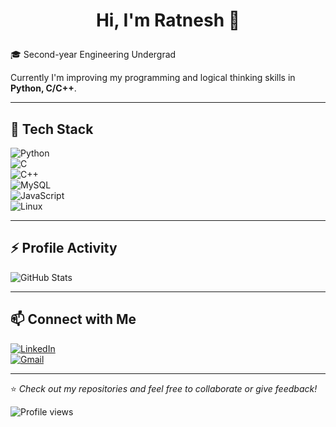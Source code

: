 # <p align="center">Hi, I'm Ratnesh 👾</p>

🎓 Second-year Engineering Undergrad

Currently I'm improving my programming and logical thinking skills in **Python, C/C++**. 

---

## 🔧 Tech Stack  

![Python](https://img.shields.io/badge/Python-3776AB?style=for-the-badge&logo=python&logoColor=white)  
![C](https://img.shields.io/badge/C-00599C?style=for-the-badge&logo=c&logoColor=white)  
![C++](https://img.shields.io/badge/C++-00599C?style=for-the-badge&logo=cplusplus&logoColor=white)  
![MySQL](https://img.shields.io/badge/MySQL-4479A1?style=for-the-badge&logo=mysql&logoColor=white)  
![JavaScript](https://img.shields.io/badge/JavaScript-F7DF1E?style=for-the-badge&logo=javascript&logoColor=black)   
![Linux](https://img.shields.io/badge/Linux-FCC624?style=for-the-badge&logo=linux&logoColor=black)

---
## ⚡ Profile Activity

![GitHub Stats](https://github-profile-summary-cards.vercel.app/api/cards/stats?username=ratnesh-12&theme=github_dark)

---
## 📫 Connect with Me  

[![LinkedIn](https://img.shields.io/badge/LinkedIn-0A66C2?style=for-the-badge&logo=linkedin&logoColor=white)](https://www.linkedin.com/in/ratnesh-k-2288ba2ba/)  
[![Gmail](https://img.shields.io/badge/Email-D14836?style=for-the-badge&logo=gmail&logoColor=white)](https://mail.google.com/mail/u/0/#inbox)  

---

⭐ *Check out my repositories and feel free to collaborate or give feedback!*  

<p align="left">  
  <img src="https://komarev.com/ghpvc/?username=ratnesh-12&label=Profile%20Views&color=blue&style=flat-square" alt="Profile views" />  
</p>
